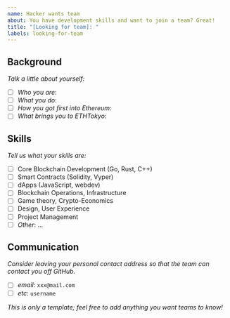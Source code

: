 ```yaml
---
name: Hacker wants team
about: You have development skills and want to join a team? Great!
title: "[Looking for team]: "
labels: looking-for-team
---
```


## Background

_Talk a little about yourself:_

- [ ] _Who you are_:
- [ ] _What you do_:
- [ ] _How you got first into Ethereum_:
- [ ] _What brings you to ETHTokyo_:

## Skills

_Tell us what your skills are:_

- [ ] Core Blockchain Development (Go, Rust, C++)
- [ ] Smart Contracts (Solidity, Vyper)
- [ ] dApps (JavaScript, webdev)
- [ ] Blockchain Operations, Infrastructure
- [ ] Game theory, Crypto-Economics
- [ ] Design, User Experience
- [ ] Project Management
- [ ] _Other_: ...

## Communication

_Consider leaving your personal contact address so that the team can contact you off GitHub._

- [ ] _email_: `xxx@mail.com`
- [ ] _etc_: `username`

_This is only a template; feel free to add anything you want teams to know!_
